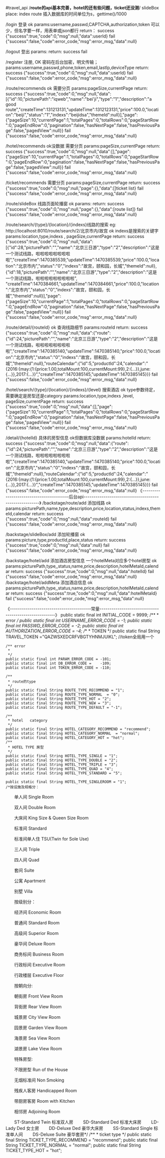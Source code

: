 #travel_api
/**route的api基本完善，hotel的还有些问题，ticket还没测**/
slideBox place: index route
插入数据库的时间单位为s，gettime()/1000

/login  登录                                                                                           ok
params:username,passwd,CAPTCHA,authorization,token  可以少，但名字要一样，用表单或json都行
return： success {"success":true,"code":0,"msg":null,"data":userId}
           fail  {"success":false,"code":error_code,"msg":error_msg,"data":null}

/logout 登出
params:
return: success
           fail

/register 注册,                                                                                        OK
密码在后台加密，明文传输；
params:username,passwd,phone,token,email,lastIp,deviceType
return: success {"success":true,"code":0,"msg":null,"data":userId}
          fail  {"success":false,"code":error_code,"msg":error_msg,"data":null}

/route/recommends                                                                                      ok
需要分页
params:pageSize,currentPage
return: success  {"success":true,"code":0,"msg":null,"data":[{"id":10,"picturePath":"iqweb","name":"bei'ji","type":"1","description":"a good route","createTime":131213131,"updateTime":1312123131,"price":100.0,"location":"beiji","status":"1","indexs":"beijidsa","themeId":null}],"page":{"pageSize":10,"currentPage":1,"totalPages":0,"totalRows":0,"pageStartRow":0,"pageEndRow":0,"pagination":false,"hasNextPage":false,"hasPreviousPage":false,"pagedView":null}}
           fail  {"success":false,"code":error_code,"msg":error_msg,"data":null}

/hotel/recommends                                                                                       ok没数据
需要分页
params:pageSize,currentPage
return: success  {"success":true,"code":0,"msg":null,"data":[],"page":{"pageSize":10,"currentPage":1,"totalPages":0,"totalRows":0,"pageStartRow":0,"pageEndRow":0,"pagination":false,"hasNextPage":false,"hasPreviousPage":false,"pagedView":null}}
           fail  {"success":false,"code":error_code,"msg":error_msg,"data":null}


/ticket/recommends
需要分页
params:pageSize,currentPage
return: success  {"success":true,"code":0,"msg":null,"page":{},"data":[]ticket list}
           fail  {"success":false,"code":error_code,"msg":error_msg,"data":null}

/route/slideBox  线路页面轮播窗                                                                  ok
params:
return: success  {"success":true,"code":0,"msg":null,"page":{},"data":[route list]}
           fail  {"success":false,"code":error_code,"msg":error_msg,"data":null}

/route/search/{type}/{location}/{indexs}线路的搜索
eg:   http://localhost:8010/route/search/2/北京市内/故宫                                         ok
indexs是搜索的关键字
params:location,type,indexs , pageSize,currentPage
return: success  {"success":true,"code":0,"msg":null,"data":[{"id":28,"picturePath":"","name":"北京三日游","type":"2","description":"这是一个测试线路，啦啦啦啦啦啦啦啦啦","createTime":1470385539,"updateTime":1470385539,"price":100.0,"location":"北京市内","status":"0","indexs":"故宫，颐和园，长城","themeId":null},{"id":18,"picturePath":"","name":"北京三日游","type":"2","description":"这是一个测试线路，啦啦啦啦啦啦啦啦啦", "createTime":1470384661,"updateTime":1470384661,"price":100.0,"location":"北京市内","status":"0","indexs":"故宫，颐和园，长城","themeId":null}],"page":{"pageSize":10,"currentPage":1,"totalPages":0,"totalRows":0,"pageStartRow":0,"pageEndRow":0,"pagination":false,"hasNextPage":false,"hasPreviousPage":false,"pagedView":null}}
           fail  {"success":false,"code":error_code,"msg":error_msg,"data":null}

/route/detail/{routeId}                                                                         ok
查询线路细节
params:routeId
return: success  {"success":true,"code":0,"msg":null,"data":{"route":{"id":24,"picturePath":"","name":"北京三日游","type":"2","description":"这是一个测试线路，啦啦啦啦啦啦啦啦啦","createTime":1470385140,"updateTime":1470385140,"price":100.0,"location":"北京市内","status":"0","indexs":"故宫，颐和园，长城","themeId":null},"routeCalendar":{"id":5,"productId":24,"calendar":"{2016:{may:{1:{price:1.00,totalMount:100,currentMount:99},2:{...}},june:{...}},2017:{...}}","createTime":1470385145,"updateTime":1470385145}}}
           fail  {"success":false,"code":error_code,"msg":error_msg,"data":null}

/hotel/search/{type}/{location}/{indexs}/{level}     搜索酒店                                 ok type参数待定，需要确定是房型还是category
params:location,type,indexs ,level,  pageSize,currentPage
return: success  {"success":true,"code":0,"msg":null,"data":[],"page":{"pageSize":10,"currentPage":1,"totalPages":0,"totalRows":0,"pageStartRow":0,"pageEndRow":0,"pagination":false,"hasNextPage":false,"hasPreviousPage":false,"pagedView":null}}
           fail  {"success":false,"code":error_code,"msg":error_msg,"data":null}

/detail/{hotelId}               具体的房型信息                                                    ok但数据库没数据
params:hotelId
return: success  {"success":true,"code":0,"msg":null,"data":{"route":{"id":24,"picturePath":"","name":"北京三日游","type":"2","description":"这是一个测试线路，啦啦啦啦啦啦啦啦啦","createTime":1470385140,"updateTime":1470385140,"price":100.0,"location":"北京市内","status":"0","indexs":"故宫，颐和园，长城","themeId":null},"routeCalendar":{"id":5,"productId":24,"calendar":"{2016:{may:{1:{price:1.00,totalMount:100,currentMount:99},2:{...}},june:{...}},2017:{...}}","createTime":1470385145,"updateTime":1470385145}}}
           fail  {"success":false,"code":error_code,"msg":error_msg,"data":null}
《-----------------------------------------后台api-------------------------------------------------------》
/backstage/route/add     添加线路                                                                      ok
params:picturePath,name,type,description,price,location,status,indexs,themeId,calendar
return: success  {"success":true,"code":0,"msg":null,"data":routeId}
           fail  {"success":false,"code":error_code,"msg":error_msg,"data":null}

/backstage/slideBox/add        添加轮播窗                                                             ok
params:picture,type,productId,place,status
return: success  {"success":true,"code":0,"msg":null,"data":null}
           fail  {"success":false,"code":error_code,"msg":error_msg,"data":null}

/backstage/hotel/add     添加酒店房型信息     一个hotelMeta对应多个hotel房型                         ok
params:picturePath,type,,status,name,price,description,hotelMetaId,calendar
return: success  {"success":true,"code":0,"msg":null,"data":hotelId}
           fail  {"success":false,"code":error_code,"msg":error_msg,"data":null}
/backstage/hotel/addMeta   添加酒店信息                                                            ok
params:picturePath,type,,status,name,price,description,hotelMetaId,calendar
return: success  {"success":true,"code":0,"msg":null,"data":hotelMetaId}
           fail  {"success":false,"code":error_code,"msg":error_msg,"data":null}

《-----------------------------------------常量-------------------------------------------------------》
public static  final int  INITIAL_CODE = 9999;
	/**
	 *  error
     */
	public  static final int USERNAME_ERROR_CODE = -1;
	public  static final int PASSWD_ERROR_CODE = -2;
	public  static final int AUTHORIZATION_ERROR_CODE = -4;
	/**
	 * TOKEN
     */
	public  static  final String TRAVEL_TOKEN ="QAZWSXEDCRFVBGTYHNMJUIKL";  //token全局用一个

	/** error
	 *
     */
	public static final int PARAM_ERROR_CODE = -101;
	public static final int DB_ERROR_CODE =    -109;
	public static final int TOKEN_ERROR_CODE = -110;

	/**
	 * route的type
	 */
	public static final String ROUTE_TYPE_RECOMMEND = "1";
	public static final String ROUTE_TYPE_NORMAL  = "0";
	public static final String ROUTE_TYPE_HOT = "2";
	public static final String ROUTE_TYPE_NEW = "3";
	public static final String ROUTE_TYPE_DEFAULT = "-1";

	/**
	 * hotel   category
	 */
	public static final String HOTEL_CATEGORY_RECOMMEND = "recommend";
	public static final String HOTEL_CATEGORY_NORMAL  = "normal";
	public static final String HOTEL_CATEGORY_HOT = "hot";
	/**
	 * HOTEL TYPE 房型
     */
	public static final String HOTEL_TYPE_SINGLE = "1";
	public static final String HOTEL_TYPE_DOUBLE = "2";
	public static final String HOTEL_TYPE_TRIPLE = "3";
	public static final String HOTEL_TYPE_QUAD = "4";
	public static final String HOTEL_TYPE_STANDARD = "5";

	public static final String HOTEL_TYPE_SINGLEROOM = "1";
	/*按设施及规格分：

　　单人间 Single Room

　　双人间 Double Room

　　大床间 King Size & Queen Size Room

　　标准间 Standard

　　标准间单人住 TSU(Twin for Sole Use)

　　三人间 Triple

　　四人间 Quad

　　套间 Suite

　　公寓 Apartment

　　别墅 Villa

　　按级别分：

　　经济间 Economic Room

　　普通间 Standard Room

　　高级间 Superior Room

　　豪华间 Deluxe Room

　　商务标间 Business Room

　　行政标间 Executive Room

　　行政楼层 Executive Floor

　　按朝向分:

　　朝街房 Front View Room

　　背街房 Rear View Room

　　城景房 City View Room

　　园景房 Garden View Room

　　海景房 Sea View Room

　　湖景房 Lake View Room

　　特殊房型:

　　不限房型 Run of the House

　　无烟标准间 Non Smoking

　　残疾人客房 Handicapped Room

　　带厨房客房 Room with Kitchen

　　相邻房 Adjoining Room

　　ST-Standard  Twin  标准双人房
　　SD-Standard  Ded   标准大床房
　　LD-Lady  Ded       女士房
　　DD-Deluxe  Ded     豪华大床房
　　SS-Standard Single 标准单人间
　　DS-Deluxe Suite    豪华套房*/
	/**
	 * ticket   type
	 */
	public static final String TICKET_TYPE_RECOMMEND = "recommend";
	public static final String TICKET_TYPE_NORMAL  = "normal";
	public static final String TICKET_TYPE_HOT = "hot";

